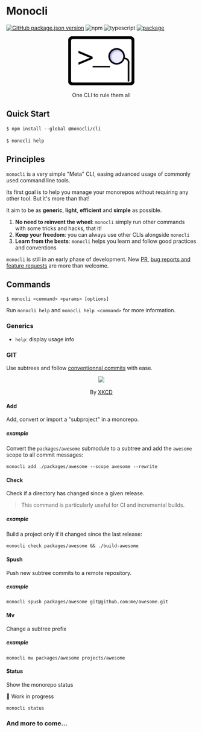 # Monocli

[![GitHub package.json version](https://img.shields.io/github/package-json/v/noelmace/monocli)](https://github.com/noelmace/monocli/blob/master/CHANGELOG.md) ![npm](https://img.shields.io/npm/l/@monocli/cli) ![typescript](https://img.shields.io/npm/types/@monocli/cli) [![package](https://img.shields.io/npm/v/@monocli/cli)](https://www.npmjs.com/package/@monocli/cli)

<p align="center">
  <img src="/logo.png" alt="monocli logo" height="130"/>
</p>

<p align="center">One CLI to rule them all</p>

## Quick Start

```shell-session
$ npm install --global @monocli/cli

$ monocli help
```

## Principles

`monocli` is a very simple "Meta" CLI, easing advanced usage of commonly used command line tools.

Its first goal is to help you manage your monorepos without requiring any other tool. But it's more than that!

It aim to be as **generic**, **light**, **efficient** and **simple** as possible.

1. **No need to reinvent the wheel**: `monocli` simply run other commands with some tricks and hacks, that it!
2. **Keep your freedom**: you can always use other CLIs  alongside `monocli`
3. **Learn from the bests**: `monocli` helps you learn and follow good practices and conventions

`monocli` is still in an early phase of development. New [PR](https://github.com/noelmace/monocli/fork), [bug reports and feature requests](https://github.com/noelmace/monocli/issues/new/choose) are more than welcome.

## Commands

```shell-session
$ monocli <command> <params> [options]
```

Run `monocli help` and `monocli help <command>` for more information.

### Generics

- `help`: display usage info

### GIT

Use subtrees and follow [conventionnal commits](https://www.conventionalcommits.org) with ease.

<p align="center">
  <img src="https://imgs.xkcd.com/comics/git.png" height="300px">
</p>

<p align="center">By <a href="https://xkcd.com/1597/">XKCD</a></p>


#### Add

Add, convert or import a "subproject" in a monorepo.

##### example

Convert the `packages/awesome` submodule to a subtree and  add the `awesome` scope to all commit messages:

```
monocli add ./packages/awesome --scope awesome --rewrite
```

#### Check

Check if a directory has changed since a given release.

> This command is particularly useful for CI and incremental builds.

##### example

Build a project only if it changed since the last release:

```
monocli check packages/awesome && ./build-awesome
```

#### Spush

Push new subtree commits to a remote repository.

##### example

```
monocli spush packages/awesome git@github.com:me/awesome.git
```

#### Mv

Change a subtree prefix

##### example

```
monocli mv packages/awesome projects/awesome
```

#### Status

Show the monorepo status

:construction: Work in progress

```
monocli status
```

### And more to come...
